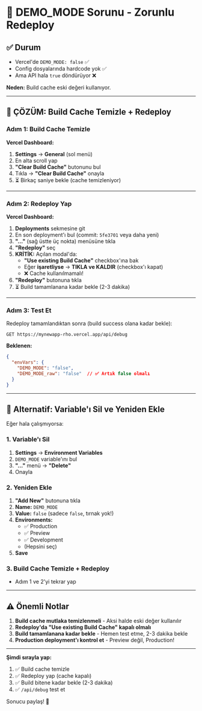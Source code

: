 # 🚀 DEMO_MODE Sorunu - Zorunlu Redeploy

## ✅ Durum
- Vercel'de `DEMO_MODE: false` ✅
- Config dosyalarında hardcode yok ✅
- Ama API hala `true` döndürüyor ❌

**Neden:** Build cache eski değeri kullanıyor.

---

## 🔧 ÇÖZÜM: Build Cache Temizle + Redeploy

### Adım 1: Build Cache Temizle

**Vercel Dashboard:**

1. **Settings** → **General** (sol menü)
2. En alta scroll yap
3. **"Clear Build Cache"** butonunu bul
4. Tıkla → **"Clear Build Cache"** onayla
5. ⏳ Birkaç saniye bekle (cache temizleniyor)

---

### Adım 2: Redeploy Yap

**Vercel Dashboard:**

1. **Deployments** sekmesine git
2. En son deployment'ı bul (commit: `5fe3701` veya daha yeni)
3. **"..."** (sağ üstte üç nokta) menüsüne tıkla
4. **"Redeploy"** seç
5. **KRİTİK:** Açılan modal'da:
   - **"Use existing Build Cache"** checkbox'ına bak
   - Eğer **işaretliyse** → **TIKLA ve KALDIR** (checkbox'ı kapat)
   - ❌ Cache kullanılmamalı!
6. **"Redeploy"** butonuna tıkla
7. ⏳ Build tamamlanana kadar bekle (2-3 dakika)

---

### Adım 3: Test Et

Redeploy tamamlandıktan sonra (build success olana kadar bekle):

```
GET https://mynewapp-rho.vercel.app/api/debug
```

**Beklenen:**
```json
{
  "envVars": {
    "DEMO_MODE": "false",
    "DEMO_MODE_raw": "false"  // ✅ Artık false olmalı
  }
}
```

---

## 🔄 Alternatif: Variable'ı Sil ve Yeniden Ekle

Eğer hala çalışmıyorsa:

### 1. Variable'ı Sil
1. **Settings** → **Environment Variables**
2. `DEMO_MODE` variable'ını bul
3. **"..."** menü → **"Delete"**
4. Onayla

### 2. Yeniden Ekle
1. **"Add New"** butonuna tıkla
2. **Name:** `DEMO_MODE`
3. **Value:** `false` (sadece `false`, tırnak yok!)
4. **Environments:** 
   - ✅ Production
   - ✅ Preview  
   - ✅ Development
   - (Hepsini seç)
5. **Save**

### 3. Build Cache Temizle + Redeploy
- Adım 1 ve 2'yi tekrar yap

---

## ⚠️ Önemli Notlar

1. **Build cache mutlaka temizlenmeli** - Aksi halde eski değer kullanılır
2. **Redeploy'da "Use existing Build Cache" kapalı olmalı**
3. **Build tamamlanana kadar bekle** - Hemen test etme, 2-3 dakika bekle
4. **Production deployment'ı kontrol et** - Preview değil, Production!

---

**Şimdi sırayla yap:**
1. ✅ Build cache temizle
2. ✅ Redeploy yap (cache kapalı)
3. ✅ Build bitene kadar bekle (2-3 dakika)
4. ✅ `/api/debug` test et

Sonucu paylaş! 🚀


